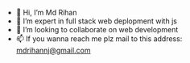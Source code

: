 - 👋 Hi, I’m Md Rihan
- 👀 I’m expert in full stack web deplopment with js
- 💞️ I’m looking to collaborate on web development 
- 📫 If you wanna reach me plz mail to this address: mdrihannj@gmail.com

<!---
rihan74426/rihan74426 is a ✨ special ✨ repository because its `README.md` (this file) appears on your GitHub profile.
You can click the Preview link to take a look at your changes.
--->
